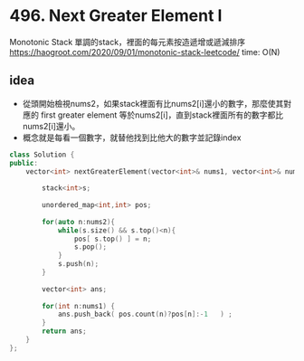 # 496. Next Greater Element I

Monotonic Stack 
單調的stack，裡面的每元素按造遞增或遞減排序
https://haogroot.com/2020/09/01/monotonic-stack-leetcode/
time: O(N)

## idea

+ 從頭開始檢視nums2，如果stack裡面有比nums2[i]還小的數字，那麼使其對應的 first greater element 等於nums2[i]，直到stack裡面所有的數字都比nums2[i]還小。
+ 概念就是每看一個數字，就替他找到比他大的數字並記錄index


```c++
class Solution {
public:
    vector<int> nextGreaterElement(vector<int>& nums1, vector<int>& nums2) {
        
        stack<int>s;
        
        unordered_map<int,int> pos;
        
        for(auto n:nums2){
            while(s.size() && s.top()<n){   
                pos[ s.top() ] = n;
                s.pop();
            }
            s.push(n);
        }
        
        vector<int> ans;
        
        for(int n:nums1) {
            ans.push_back( pos.count(n)?pos[n]:-1   ) ;
        }
        return ans;
    }
};
```

